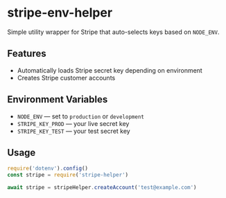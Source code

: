 # stripe-env-helper

Simple utility wrapper for Stripe that auto-selects keys based on `NODE_ENV`.

## Features

- Automatically loads Stripe secret key depending on environment
- Creates Stripe customer accounts

## Environment Variables

- `NODE_ENV` — set to `production` or `development`
- `STRIPE_KEY_PROD` — your live secret key
- `STRIPE_KEY_TEST` — your test secret key

## Usage

```js
require('dotenv').config()
const stripe = require('stripe-helper')

await stripe = stripeHelper.createAccount('test@example.com')
